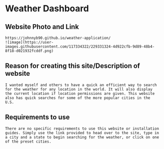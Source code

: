 # Weather Dashboard

## Website Photo and Link
```
https://johnnyb90.github.io/weather-application/
![image](https://user-images.githubusercontent.com/117334322/229331324-4d922cfb-9d89-48b4-8f18-d021932fcddf.png)

```

## Reason for creating this site/Description of website

```
I wanted myself and others to have a quick an efficient way to search for the weather for any location in the world. It will also display the current location if location permissions are given. This website also has quick searches for some of the more popular cities in the U.S.
```


## Requirements to use

```
There are no specific requirements to use this website or installation guides. Simply use the link provided to head over to the site, type in a city and a state to begin searching for the weather, or click on one of the preset cities.
```
